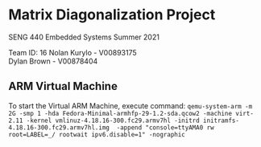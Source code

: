# Matrix Diagonalization Project

SENG 440 Embedded Systems
Summer 2021

Team ID: 16
Nolan Kurylo - V00893175  
Dylan Brown - V00878404

## ARM Virtual Machine
To start the Virtual ARM Machine, execute command:
`qemu-system-arm -m 2G -smp 1 -hda Fedora-Minimal-armhfp-29-1.2-sda.qcow2 -machine virt-2.11 -kernel vmlinuz-4.18.16-300.fc29.armv7hl -initrd initramfs-4.18.16-300.fc29.armv7hl.img  -append "console=ttyAMA0 rw root=LABEL=_/ rootwait ipv6.disable=1" -nographic`

